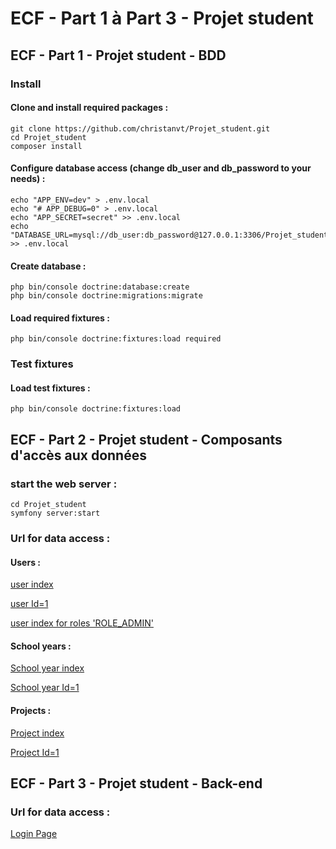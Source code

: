# ECF - Part 1 à Part 3 - Projet student

## ECF - Part 1 - Projet student - BDD

### Install

#### Clone and install required packages :

    git clone https://github.com/christanvt/Projet_student.git
    cd Projet_student
    composer install

#### Configure database access (change db_user and db_password to your needs) :

    echo "APP_ENV=dev" > .env.local
    echo "# APP_DEBUG=0" > .env.local
    echo "APP_SECRET=secret" >> .env.local
    echo "DATABASE_URL=mysql://db_user:db_password@127.0.0.1:3306/Projet_student" >> .env.local

#### Create database :

    php bin/console doctrine:database:create
    php bin/console doctrine:migrations:migrate

#### Load required fixtures :

    php bin/console doctrine:fixtures:load required

### Test fixtures

#### Load test fixtures :

    php bin/console doctrine:fixtures:load

## ECF - Part 2 - Projet student - Composants d'accès aux données

### start the web server :

    cd Projet_student
    symfony server:start

### Url for data access :

#### Users :

[user index](http://127.0.0.1:8000/user/)

[user Id=1](http://127.0.0.1:8000/user/1)

[user index for roles 'ROLE_ADMIN'](http://127.0.0.1:8000/user/admin)

#### School years :

[School year index](http://127.0.0.1:8000/school_year/)

[School year Id=1](http://127.0.0.1:8000/school_year/1)

#### Projects :

[Project index](http://127.0.0.1:8000/project/)

[Project Id=1](http://127.0.0.1:8000/project/1)

## ECF - Part 3 - Projet student - Back-end

### Url for data access :

[Login Page](http://127.0.0.1:8000/login/)
